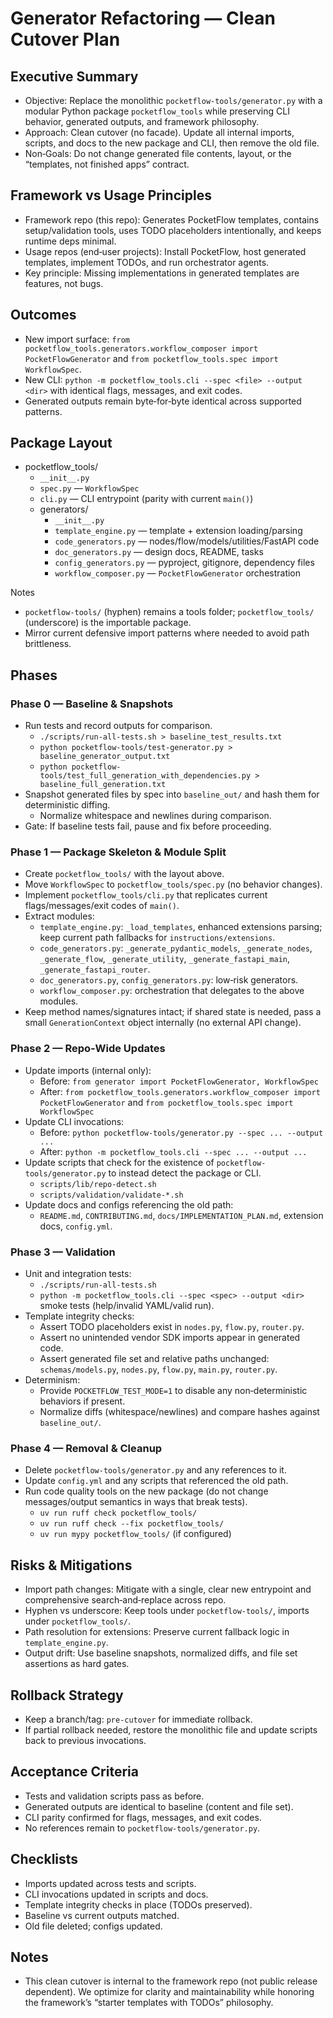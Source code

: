 # Generator Refactoring — Clean Cutover Plan

## Executive Summary

- Objective: Replace the monolithic `pocketflow-tools/generator.py` with a modular Python package `pocketflow_tools` while preserving CLI behavior, generated outputs, and framework philosophy.
- Approach: Clean cutover (no facade). Update all internal imports, scripts, and docs to the new package and CLI, then remove the old file.
- Non‑Goals: Do not change generated file contents, layout, or the “templates, not finished apps” contract.

## Framework vs Usage Principles

- Framework repo (this repo): Generates PocketFlow templates, contains setup/validation tools, uses TODO placeholders intentionally, and keeps runtime deps minimal.
- Usage repos (end‑user projects): Install PocketFlow, host generated templates, implement TODOs, and run orchestrator agents.
- Key principle: Missing implementations in generated templates are features, not bugs.

## Outcomes

- New import surface: `from pocketflow_tools.generators.workflow_composer import PocketFlowGenerator` and `from pocketflow_tools.spec import WorkflowSpec`.
- New CLI: `python -m pocketflow_tools.cli --spec <file> --output <dir>` with identical flags, messages, and exit codes.
- Generated outputs remain byte‑for‑byte identical across supported patterns.

## Package Layout

- pocketflow_tools/
  - `__init__.py`
  - `spec.py` — `WorkflowSpec`
  - `cli.py` — CLI entrypoint (parity with current `main()`)
  - generators/
    - `__init__.py`
    - `template_engine.py` — template + extension loading/parsing
    - `code_generators.py` — nodes/flow/models/utilities/FastAPI code
    - `doc_generators.py` — design docs, README, tasks
    - `config_generators.py` — pyproject, gitignore, dependency files
    - `workflow_composer.py` — `PocketFlowGenerator` orchestration

Notes
- `pocketflow-tools/` (hyphen) remains a tools folder; `pocketflow_tools/` (underscore) is the importable package.
- Mirror current defensive import patterns where needed to avoid path brittleness.

## Phases

### Phase 0 — Baseline & Snapshots

- Run tests and record outputs for comparison.
  - `./scripts/run-all-tests.sh > baseline_test_results.txt`
  - `python pocketflow-tools/test-generator.py > baseline_generator_output.txt`
  - `python pocketflow-tools/test_full_generation_with_dependencies.py > baseline_full_generation.txt`
- Snapshot generated files by spec into `baseline_out/` and hash them for deterministic diffing.
  - Normalize whitespace and newlines during comparison.
- Gate: If baseline tests fail, pause and fix before proceeding.

### Phase 1 — Package Skeleton & Module Split

- Create `pocketflow_tools/` with the layout above.
- Move `WorkflowSpec` to `pocketflow_tools/spec.py` (no behavior changes).
- Implement `pocketflow_tools/cli.py` that replicates current flags/messages/exit codes of `main()`.
- Extract modules:
  - `template_engine.py`: `_load_templates`, enhanced extensions parsing; keep current path fallbacks for `instructions/extensions`.
  - `code_generators.py`: `_generate_pydantic_models`, `_generate_nodes`, `_generate_flow`, `_generate_utility`, `_generate_fastapi_main`, `_generate_fastapi_router`.
  - `doc_generators.py`, `config_generators.py`: low‑risk generators.
  - `workflow_composer.py`: orchestration that delegates to the above modules.
- Keep method names/signatures intact; if shared state is needed, pass a small `GenerationContext` object internally (no external API change).

### Phase 2 — Repo‑Wide Updates

- Update imports (internal only):
  - Before: `from generator import PocketFlowGenerator, WorkflowSpec`
  - After: `from pocketflow_tools.generators.workflow_composer import PocketFlowGenerator` and `from pocketflow_tools.spec import WorkflowSpec`
- Update CLI invocations:
  - Before: `python pocketflow-tools/generator.py --spec ... --output ...`
  - After: `python -m pocketflow_tools.cli --spec ... --output ...`
- Update scripts that check for the existence of `pocketflow-tools/generator.py` to instead detect the package or CLI.
  - `scripts/lib/repo-detect.sh`
  - `scripts/validation/validate-*.sh`
- Update docs and configs referencing the old path:
  - `README.md`, `CONTRIBUTING.md`, `docs/IMPLEMENTATION_PLAN.md`, extension docs, `config.yml`.

### Phase 3 — Validation

- Unit and integration tests:
  - `./scripts/run-all-tests.sh`
  - `python -m pocketflow_tools.cli --spec <spec> --output <dir>` smoke tests (help/invalid YAML/valid run).
- Template integrity checks:
  - Assert TODO placeholders exist in `nodes.py`, `flow.py`, `router.py`.
  - Assert no unintended vendor SDK imports appear in generated code.
  - Assert generated file set and relative paths unchanged: `schemas/models.py`, `nodes.py`, `flow.py`, `main.py`, `router.py`.
- Determinism:
  - Provide `POCKETFLOW_TEST_MODE=1` to disable any non‑deterministic behaviors if present.
  - Normalize diffs (whitespace/newlines) and compare hashes against `baseline_out/`.

### Phase 4 — Removal & Cleanup

- Delete `pocketflow-tools/generator.py` and any references to it.
- Update `config.yml` and any scripts that referenced the old path.
- Run code quality tools on the new package (do not change messages/output semantics in ways that break tests).
  - `uv run ruff check pocketflow_tools/`
  - `uv run ruff check --fix pocketflow_tools/`
  - `uv run mypy pocketflow_tools/` (if configured)

## Risks & Mitigations

- Import path changes: Mitigate with a single, clear new entrypoint and comprehensive search‑and‑replace across repo.
- Hyphen vs underscore: Keep tools under `pocketflow-tools/`, imports under `pocketflow_tools/`.
- Path resolution for extensions: Preserve current fallback logic in `template_engine.py`.
- Output drift: Use baseline snapshots, normalized diffs, and file set assertions as hard gates.

## Rollback Strategy

- Keep a branch/tag: `pre-cutover` for immediate rollback.
- If partial rollback needed, restore the monolithic file and update scripts back to previous invocations.

## Acceptance Criteria

- Tests and validation scripts pass as before.
- Generated outputs are identical to baseline (content and file set).
- CLI parity confirmed for flags, messages, and exit codes.
- No references remain to `pocketflow-tools/generator.py`.

## Checklists

- Imports updated across tests and scripts.
- CLI invocations updated in scripts and docs.
- Template integrity checks in place (TODOs preserved).
- Baseline vs current outputs matched.
- Old file deleted; configs updated.

## Notes

- This clean cutover is internal to the framework repo (not public release dependent). We optimize for clarity and maintainability while honoring the framework’s “starter templates with TODOs” philosophy.


